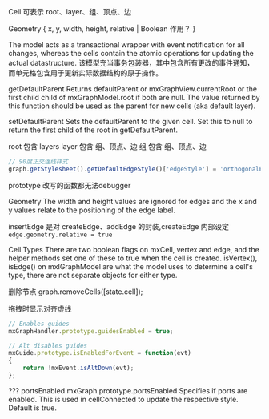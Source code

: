 Cell 可表示 root、layer、组、顶点、边

Geometry {
    x,
    y,
    width,
    height,
    relative | Boolean 作用？
}

The model acts as a transactional wrapper with event notification for all changes, whereas the cells contain the atomic operations for updating the actual datastructure.
该模型充当事务包装器，其中包含所有更改的事件通知，而单元格包含用于更新实际数据结构的原子操作。

getDefaultParent
Returns defaultParent or mxGraphView.currentRoot or the first child child of mxGraphModel.root if both are null.  The value returned by this function should be used as the parent for new cells (aka default layer).

setDefaultParent
Sets the defaultParent to the given cell.  Set this to null to return the first child of the root in getDefaultParent.

root 包含 layers
layer 包含  组、顶点、边
组 包含  组、顶点、边



````js
// 90度正交连线样式
graph.getStylesheet().getDefaultEdgeStyle()['edgeStyle'] = 'orthogonalEdgeStyle';
````

prototype 改写的函数都无法debugger

Geometry
The width and height values are ignored for edges and the x and y values relate to the positioning of the edge label.

insertEdge 是对 createEdge、addEdge 的封装,createEdge 内部设定 `edge.geometry.relative = true`

Cell Types
There are two boolean flags on mxCell, vertex and edge, and the helper methods set one of these to true when the cell is created. isVertex(), isEdge() on mxIGraphModel are what the model uses to determine a cell's type, there are not separate objects for either type.


删除节点
graph.removeCells([state.cell]);

拖拽时显示对齐虚线
````js
// Enables guides
mxGraphHandler.prototype.guidesEnabled = true;

// Alt disables guides
mxGuide.prototype.isEnabledForEvent = function(evt)
{
    return !mxEvent.isAltDown(evt);
};
````



???
portsEnabled
mxGraph.prototype.portsEnabled
Specifies if ports are enabled.  This is used in cellConnected to update the respective style.  Default is true.

